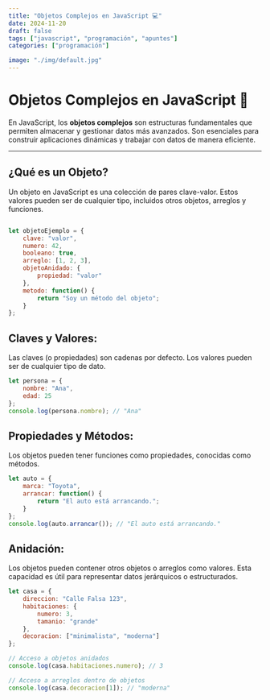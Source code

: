 ```yaml
---
title: "Objetos Complejos en JavaScript 💻"
date: 2024-11-20
draft: false
tags: ["javascript", "programación", "apuntes"]
categories: ["programación"]

image: "./img/default.jpg"
---
```


# Objetos Complejos en JavaScript 🚀

En JavaScript, los **objetos complejos** son estructuras fundamentales que permiten almacenar y gestionar datos más avanzados. Son esenciales para construir aplicaciones dinámicas y trabajar con datos de manera eficiente.

---

## **¿Qué es un Objeto?**

Un objeto en JavaScript es una colección de pares clave-valor. Estos valores pueden ser de cualquier tipo, incluidos otros objetos, arreglos y funciones.

```javascript

let objetoEjemplo = {
    clave: "valor",
    numero: 42,
    booleano: true,
    arreglo: [1, 2, 3],
    objetoAnidado: {
        propiedad: "valor"
    },
    metodo: function() {
        return "Soy un método del objeto";
    }
};

```

## **Claves y Valores:**
Las claves (o propiedades) son cadenas por defecto. Los valores pueden ser de cualquier tipo de dato.

```javascript
let persona = {
    nombre: "Ana",
    edad: 25
};
console.log(persona.nombre); // "Ana"
```

## **Propiedades y Métodos:**
Los objetos pueden tener funciones como propiedades, conocidas como métodos.

```javascript
let auto = {
    marca: "Toyota",
    arrancar: function() {
        return "El auto está arrancando.";
    }
};
console.log(auto.arrancar()); // "El auto está arrancando."
```

## **Anidación:**
Los objetos pueden contener otros objetos o arreglos como valores. Esta capacidad es útil para representar datos jerárquicos o estructurados.

```javascript
let casa = {
    direccion: "Calle Falsa 123",
    habitaciones: {
        numero: 3,
        tamanio: "grande"
    },
    decoracion: ["minimalista", "moderna"]
};

// Acceso a objetos anidados
console.log(casa.habitaciones.numero); // 3

// Acceso a arreglos dentro de objetos
console.log(casa.decoracion[1]); // "moderna"
```